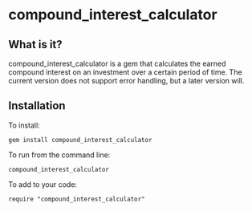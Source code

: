 <h1>compound_interest_calculator</h1>

<h2>What is it?</h2>
compound_interest_calculator is a gem that calculates the earned compound interest on an investment over a certain period of time. The current version does not support error handling, but a later version will.

<h2>Installation</h2>

<p>To install:</p>

  <p><code>gem install compound_interest_calculator</code></p>
  
<p>To run from the command line:</p>

  <p><code>compound_interest_calculator</code></p>
  
<p>To add to your code:</p>

  <p><code>require "compound_interest_calculator"</code></p>
